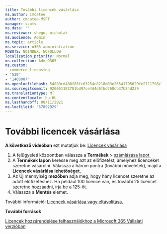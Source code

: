 ```yaml
---
title: További licencek vásárlása
ms.author: cmcatee
author: cmcatee-MSFT
manager: scotv
ms.date: ''
ms.reviewer: shegu, nicholak
ms.audience: Admin
ms.topic: article
ms.service: o365-administration
ROBOTS: NOINDEX, NOFOLLOW
localization_priority: Normal
ms.collection: Adm_O365
ms.custom:
- commerce_licensing
- "530"
- "1400007"
ms.openlocfilehash: 54889cd480f85fc63254c8218d03e26541795620fe2711798c19c9c503637f92
ms.sourcegitcommit: 920051182781bd97ce4d4d6fbd268cb37b84d239
ms.translationtype: MT
ms.contentlocale: hu-HU
ms.lasthandoff: 08/11/2021
ms.locfileid: "57892929"
---
```

# <a name="buy-additional-licenses"></a>További licencek vásárlása

**A következő videóban** ezt mutatjuk be: [Licencek vásárlása](https://go.microsoft.com/fwlink/p/?linkid=2154857)

1. A felügyeleti központban válassza a **Termékek**  >  [számlázása lapot.](https://go.microsoft.com/fwlink/p/?linkid=842054)
2. A **Termékek lapon** keresse meg azt az előfizetést, amelyhez licenceket szeretne vásárolni. Válassza a három pontra (további műveletek), majd a **Licencek vásárlása lehetőséget.**
3. Az Új mennyiség  **mezőben** adja meg, hogy hány licencet szeretne az adott előfizetéshez. Ha például 100 licence van, és további 25 licencet szeretne hozzáadni, írja be a 125-öt.
4. Válassza a **Mentés** elemet.

További információ: [Licencek vásárlása vagy eltávolítása.](https://docs.microsoft.com/microsoft-365/commerce/licenses/buy-licenses)

**További források**

[Licencek hozzárendelése felhasználókhoz a Microsoft 365 Vállalati verzióban](https://docs.microsoft.com/microsoft-365/admin/manage/assign-licenses-to-users)